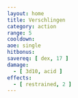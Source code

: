 ```yaml
---
layout: home
title: Verschlingen
category: action
range: 5
cooldown:
aoe: single
hitbonus:
savereq: [ dex, 17 ]
damage:
  - [ 3d10, acid ]
effects:
  - [ restrained, 2 ]
---
```

